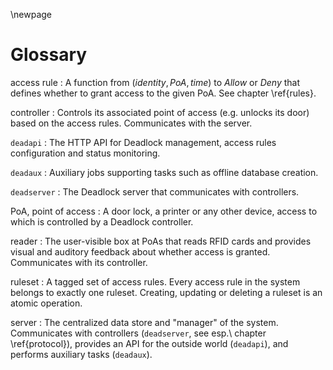 \newpage

# Glossary

access rule
:   A function from $(identity, PoA, time)$ to $Allow$ or $Deny$ that defines whether to grant access to the given PoA. See chapter \ref{rules}.

controller
:   Controls its associated point of access (e.g. unlocks its door) based on the access rules. Communicates with the server.

`deadapi`
:   The HTTP API for Deadlock management, access rules configuration and status monitoring.

`deadaux`
:   Auxiliary jobs supporting tasks such as offline database creation.

`deadserver`
:   The Deadlock server that communicates with controllers.

PoA, point of access
:   A door lock, a printer or any other device, access to which is controlled by a Deadlock controller.

reader
:   The user-visible box at PoAs that reads RFID cards and provides visual and auditory feedback about whether access is granted. Communicates with its controller.

ruleset
:   A tagged set of access rules. Every access rule in the system belongs to exactly one ruleset. Creating, updating or deleting a ruleset is an atomic operation.

server
:   The centralized data store and "manager" of the system. Communicates with controllers (`deadserver`, see esp.\ chapter \ref{protocol}), provides an API for the outside world (`deadapi`), and performs auxiliary tasks (`deadaux`).
